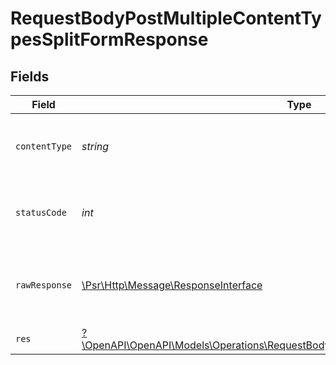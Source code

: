 # RequestBodyPostMultipleContentTypesSplitFormResponse


## Fields

| Field                                                                                                                                                             | Type                                                                                                                                                              | Required                                                                                                                                                          | Description                                                                                                                                                       |
| ----------------------------------------------------------------------------------------------------------------------------------------------------------------- | ----------------------------------------------------------------------------------------------------------------------------------------------------------------- | ----------------------------------------------------------------------------------------------------------------------------------------------------------------- | ----------------------------------------------------------------------------------------------------------------------------------------------------------------- |
| `contentType`                                                                                                                                                     | *string*                                                                                                                                                          | :heavy_check_mark:                                                                                                                                                | HTTP response content type for this operation                                                                                                                     |
| `statusCode`                                                                                                                                                      | *int*                                                                                                                                                             | :heavy_check_mark:                                                                                                                                                | HTTP response status code for this operation                                                                                                                      |
| `rawResponse`                                                                                                                                                     | [\Psr\Http\Message\ResponseInterface](https://www.php-fig.org/psr/psr-7/#33-psrhttpmessageresponseinterface)                                                      | :heavy_check_mark:                                                                                                                                                | Raw HTTP response; suitable for custom response parsing                                                                                                           |
| `res`                                                                                                                                                             | [?\OpenAPI\OpenAPI\Models\Operations\RequestBodyPostMultipleContentTypesSplitFormRes](../../Models/Operations/RequestBodyPostMultipleContentTypesSplitFormRes.md) | :heavy_minus_sign:                                                                                                                                                | OK                                                                                                                                                                |